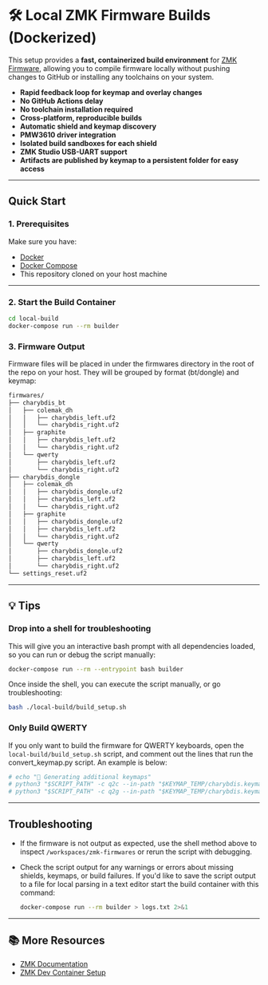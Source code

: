 # 🛠️ Local ZMK Firmware Builds (Dockerized)

This setup provides a **fast, containerized build environment** for [ZMK Firmware](https://zmk.dev), allowing you to compile firmware locally without pushing changes to GitHub or installing any toolchains on your system.

- **Rapid feedback loop for keymap and overlay changes**
- **No GitHub Actions delay**
- **No toolchain installation required**
- **Cross-platform, reproducible builds**
- **Automatic shield and keymap discovery**
- **PMW3610 driver integration**
- **Isolated build sandboxes for each shield**
- **ZMK Studio USB-UART support**
- **Artifacts are published by keymap to a persistent folder for easy access**

---

## Quick Start

### 1. Prerequisites

Make sure you have:

- [Docker](https://docs.docker.com/get-docker/)
- [Docker Compose](https://docs.docker.com/compose/install/)
- This repository cloned on your host machine

---

### 2. Start the Build Container

```bash
cd local-build
docker-compose run --rm builder
```

### 3. Firmware Output

Firmware files will be placed in under the firmwares directory in the root of the repo on your host. They will be grouped by format (bt/dongle) and keymap:

```bash
firmwares/
├── charybdis_bt
│   ├── colemak_dh
│   │   ├── charybdis_left.uf2
│   │   └── charybdis_right.uf2
│   ├── graphite
│   │   ├── charybdis_left.uf2
│   │   └── charybdis_right.uf2
│   └── qwerty
│       ├── charybdis_left.uf2
│       └── charybdis_right.uf2
├── charybdis_dongle
│   ├── colemak_dh
│   │   ├── charybdis_dongle.uf2
│   │   ├── charybdis_left.uf2
│   │   └── charybdis_right.uf2
│   ├── graphite
│   │   ├── charybdis_dongle.uf2
│   │   ├── charybdis_left.uf2
│   │   └── charybdis_right.uf2
│   └── qwerty
│       ├── charybdis_dongle.uf2
│       ├── charybdis_left.uf2
│       └── charybdis_right.uf2
└── settings_reset.uf2
```

---

## 💡 Tips

### Drop into a shell for troubleshooting

This will give you an interactive bash prompt with all dependencies loaded, so you can run or debug the script manually:

```bash
docker-compose run --rm --entrypoint bash builder
```
Once inside the shell, you can execute the script manually, or go troubleshooting:

```bash
bash ./local-build/build_setup.sh
```

### Only Build QWERTY

If you only want to build the firmware for QWERTY keyboards, open the `local-build/build_setup.sh` script, and comment out the lines that run the convert_keymap.py script. An example is below:

```bash
# echo "🔧 Generating additional keymaps"
# python3 "$SCRIPT_PATH" -c q2c --in-path "$KEYMAP_TEMP/charybdis.keymap"
# python3 "$SCRIPT_PATH" -c q2g --in-path "$KEYMAP_TEMP/charybdis.keymap"
```

---

## Troubleshooting

- If the firmware is not output as expected, use the shell method above to inspect `/workspaces/zmk-firmwares` or rerun the script with debugging.

- Check the script output for any warnings or errors about missing shields, keymaps, or build failures. If you'd like to save the script output to a file for local parsing in a text editor start the build container with this command:
  ```bash
  docker-compose run --rm builder > logs.txt 2>&1
  ```

---

## 📚 More Resources

- [ZMK Documentation](https://zmk.dev/docs)
- [ZMK Dev Container Setup](https://zmk.dev/docs/development/local-toolchain/setup/container)
